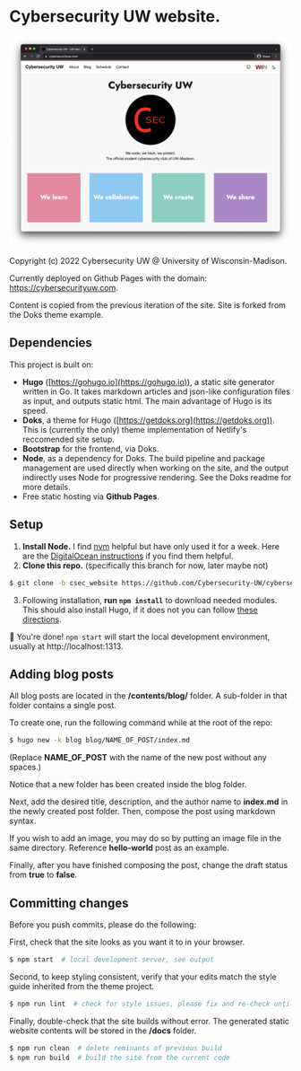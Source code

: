 # Cybersecurity UW website.

![CSEC Website Screenshot](https://raw.githubusercontent.com/Cybersecurity-UW/cybersecurity-uw.github.io/master/images/screenshot.png)

Copyright (c) 2022 Cybersecurity UW @ University of Wisconsin-Madison.

Currently deployed on Github Pages with the domain: https://cybersecurityuw.com.

Content is copied from the previous iteration of the site. Site is forked from the Doks theme example.

## Dependencies
This project is built on:
- **Hugo** ([https://gohugo.io](https://gohugo.io)), a static site generator written in Go. It takes markdown articles and json-like configuration files as input, and outputs static html.
The main advantage of Hugo is its speed.
- **Doks**, a theme for Hugo ([https://getdoks.org](https://getdoks.org)). This is (currently the only) theme implementation of Netlify's reccomended site setup.
- **Bootstrap** for the frontend, via Doks.
- **Node**, as a dependency for Doks. The build pipeline and package management are used directly when working on the site, and the output indirectly uses Node for progressive rendering. See the Doks readme for more details.
- Free static hosting via **Github Pages**.

## Setup
1. **Install Node.** I find [nvm](https://github.com/nvm-sh/nvm) helpful but have only used it for a week. Here are the [DigitalOcean instructions](https://www.digitalocean.com/community/tutorials/how-to-install-node-js-on-ubuntu-20-04) if you find them helpful.
2. **Clone this repo.** (specifically this branch for now, later maybe not)
```bash
$ git clone -b csec_website https://github.com/Cybersecurity-UW/cybersecurity-uw.github.io
```
3. Following installation, **run `npm install`** to download needed modules. This should also install Hugo, if it does not you can follow [these directions](https://gohugo.io/getting-started/installing/).

:tada: You're done! `npm start` will start the local development environment, usually at http://localhost:1313.

## Adding blog posts
All blog posts are located in the **/contents/blog/** folder.
A sub-folder in that folder contains a single post.

To create one, run the following command while at the root of the repo:
```bash
$ hugo new -k blog blog/NAME_OF_POST/index.md
```
(Replace **NAME_OF_POST** with the name of the new post without any spaces.)

Notice that a new folder has been created inside the blog folder.

Next, add the desired title, description, and the author name to **index.md** in the newly created post folder. Then, compose the post using markdown syntax.

If you wish to add an image, you may do so by putting an image file in the same directory. Reference **hello-world** post as an example.

Finally, after you have finished composing the post, change the draft status from **true** to **false**.

## Committing changes
Before you push commits, please do the following:

First, check that the site looks as you want it to in your browser.

```bash
$ npm start  # local development server, see output
```

Second, to keep styling consistent, verify that your edits match the style guide inherited from the theme project.
```bash
$ npm run lint  # check for style issues, please fix and re-check until none are identified
```

Finally, double-check that the site builds without error. The generated static website contents will be stored in the **/docs** folder.

```bash
$ npm run clean  # delete reminants of previous build
$ npm run build  # build the site from the current code
```
